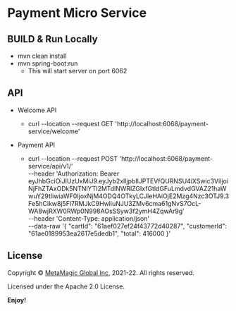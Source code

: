 # Payment Micro Service

## BUILD & Run Locally
- mvn clean install
- mvn spring-boot:run 
  - This will start server on port 6062


## API

- Welcome API
  - curl --location --request GET 'http://localhost:6068/payment-service/welcome'

- Payment API
  - curl --location --request POST 'http://localhost:6068/payment-service/api/v1/' \
--header 'Authorization: Bearer eyJhbGciOiJIUzUxMiJ9.eyJyb2xlIjpbIlJPTEVfQURNSU4iXSwic3ViIjoiNjFhZTAxODk5NTNlYTI2MTdlNWRlZGIxfGtldGFuLmdvdGVAZ21haWwuY29tIiwiaWF0IjoxNjM4ODQ4OTkyLCJleHAiOjE2Mzg4Nzc3OTJ9.3Fe5hCikw8j5Fl7RMJkC9HwliuNJU3ZMv6cma61gNvS7OcL-WA8wjRXW0RWp0N998AOsSSyw3f2ymH4ZqwAr9g' \
--header 'Content-Type: application/json' \
--data-raw '{
    "cartId": "61aef027ef24f43772d40287",
    "customerId": "61ae0189953ea2617e5dedb1",
    "total": 416000
}'

## License  

Copyright © [MetaMagic Global Inc](http://www.metamagicglobal.com/), 2021-22.  All rights reserved.

Licensed under the Apache 2.0 License.

**Enjoy!**

